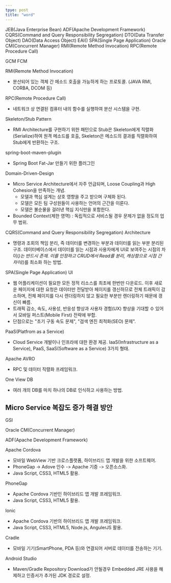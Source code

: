 ```yaml
---
tpye: post
title: "word"
---
```

JEB(Java Enterprise Bean)
ADF(Apache Development Framework)
CQRS(Command and Query Responsibility Segregation)
DTO(Data Transfer Object)
DAO(Data Access Object)
EAI()
SPA(Single Page Application)
Oracle CM(Concurrent Manager)
RMI(Remote Method Invocation)
RPC(Remote Procedure Call)

GCM
FCM

RMI(Remote Method Invocation)
- 분산되어 있는 객체 간 메소드 호출을 가능하게 하는 프로토콜. (JAVA RMI, CORBA, DCOM 등)

RPC(Remote Procedure Call)
- 네트워크 상 연결된 컴퓨터 내의 함수를 실행하여 분산 시스템을 구현.

Skeleton/Stub Pattern
- RMI Architecture를 구현하기 위한 패턴으로 Stub은 Skeleton에게 직렬화(Serialize)하여 원격 메소드를 호출, 
  Skeleton은 메소드의 결과를 직렬화하여 Stub에게 반환하는 구조. 

spring-boot-maven-plugin
- Spring Boot Fat-Jar 만들기 위한 플러그인

Domain-Driven-Design
- Micro Service Architecture에서 자주 언급되며, Loose Coupling과 High Cohesion을 만족하는 개념.
	* 모델과 핵심 설계는 상호 영향을 주고 받으며 구체화 된다.
	* 모델은 모든 팀 구성원들이 사용하는 언어의 근간을 이룬다.
	* 모델은 불순물을 걸러낸 핵심 지식만을 포함한다. 
- Bounded Context(제한 영역) : 독립적으로 서비스될 경우 문제가 없을 정도의 업무 범위. 




CQRS(Command and Query Responsibility Segregation) Architecture
- 명령과 조회의 책임 분리, 즉 데이터를 변경하는 부분과 데이터를 읽는 부분 분리된 구조.
데이터베이스에서 데이터를 읽는 시점과 사용자에게 UI로 보여주는 시점의 차이(*)는 반드시 존재.
이를 인정하고 CRUD에서 Read를 분리, 캐싱함으로 시점 간 차이(*)를 최소화 하는 방법.

SPA(Single Page Application) UI
- 웹 어플리케이션이 필요한 모든 정적 리소스를 최초에 한번만 다운로드. 이후 새로운 페이지에 대한 요청은 데이터만 전달받아
페이지를 갱신하므로 전체 트래픽이 감소하며, 전체 페이지를 다시 렌더링하지 않고 필요한 부분만 렌더링하기 때문에 갱신이 빠름.
- 트래픽 감소, 속도, 사용성, 반응성 향상과 사용자 경험(UX) 향상을 기대할 수 있어서 모바일 퍼스트(Mobile First) 전략에 부합.
- 단점으로는 "초기 구동 속도 문제", "검색 엔진 최적화(SEO) 문제".

PaaS(Platfrom as a Service)
- Cloud Service 개발이나 인프라에 대한 환경 제공.
IaaS(Infrastructure as a Service), PaaS, SaaS(Software as a Service) 3가지 형태. 

Apache AVRO
- RPC 및 데이터 직렬화 프레임워크. 

One View DB
- 여러 개의 DB를 마치 하나의 DB로 인식하고 사용하는 방법.

Micro Service 복잡도 증가 해결 방안
- 

GSI

Oracle CM(Concurrent Manager)

ADF(Apache Development Framework)

Apache Cordova
- 모바일 WebView 기반 크로스플랫폼, 하이브리드 앱 개발을 위한 소프트웨어.
- PhoneGap -> Adove 인수 -> Apache 기증 -> 오픈소스화.
- Java Script, CSS3, HTML5 활용.

PhoneGap
- Apache Cordova 기반인 하이브리드 앱 개발 프레임워크.
- Java Script, CSS3, HTML5 활용.

Ionic
- Apache Cordova 기반의 하이브리드 앱 개발 프레임워크.
- Java Script, CSS3, HTML5, Node.js, AngulerJS 활용.

Cradle
- 모바일 기기(SmartPhone, PDA 등)와 연결되어 서버로 데이터를 전송하는 기기. 

Android Studio
- Maven/Gradle Repository Download가 안될경우 Embedded JRE 사용을 해제하고 인증서가 추가된 JDK 경로로 설정.
